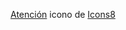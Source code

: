 <a target="_blank" href="https://icons8.com/icon/59730/box-important">Atención</a> icono de <a target="_blank" href="https://icons8.com">Icons8</a>